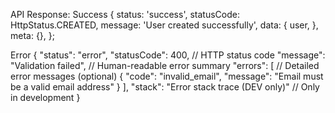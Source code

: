 API Response: 
Success
{
      status: 'success',
      statusCode: HttpStatus.CREATED,
      message: 'User created successfully',
      data: {
        user,
      },
      meta: {},
};

Error
{
  "status": "error",
  "statusCode": 400, // HTTP status code
  "message": "Validation failed", // Human-readable error summary
  "errors": [ // Detailed error messages (optional)
    {
      "code": "invalid_email",
      "message": "Email must be a valid email address"
    }
  ],
  "stack": "Error stack trace (DEV only)" // Only in development
}
